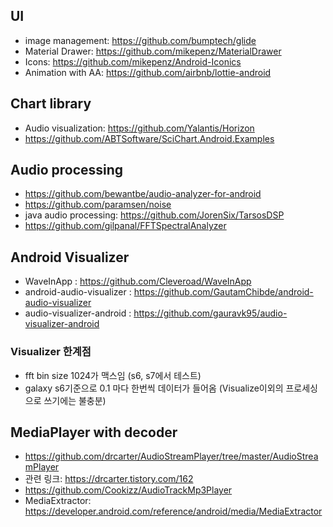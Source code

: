 ## UI
* image management: https://github.com/bumptech/glide
* Material Drawer: https://github.com/mikepenz/MaterialDrawer
* Icons: https://github.com/mikepenz/Android-Iconics
* Animation with AA: https://github.com/airbnb/lottie-android



## Chart library
* Audio visualization: https://github.com/Yalantis/Horizon
* https://github.com/ABTSoftware/SciChart.Android.Examples

## Audio processing
* https://github.com/bewantbe/audio-analyzer-for-android
* https://github.com/paramsen/noise
* java audio processing: https://github.com/JorenSix/TarsosDSP
* https://github.com/gilpanal/FFTSpectralAnalyzer


## Android Visualizer 
* WaveInApp : https://github.com/Cleveroad/WaveInApp
* android-audio-visualizer : https://github.com/GautamChibde/android-audio-visualizer
* audio-visualizer-android : https://github.com/gauravk95/audio-visualizer-android

### Visualizer 한계점
* fft bin size 1024가 맥스임 (s6, s7에서 테스트) 
* galaxy s6기준으로 0.1 마다 한번씩 데이터가 들어옴 (Visualize이외의 프로세싱으로 쓰기에는 불충분)

## MediaPlayer with decoder 
* https://github.com/drcarter/AudioStreamPlayer/tree/master/AudioStreamPlayer
* 관련 링크: https://drcarter.tistory.com/162
* https://github.com/Cookizz/AudioTrackMp3Player
* MediaExtractor: https://developer.android.com/reference/android/media/MediaExtractor


